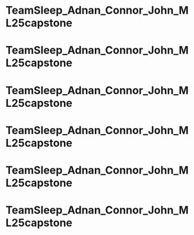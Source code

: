 # TeamSleep_Adnan_Connor_John_ML25capstone
# TeamSleep_Adnan_Connor_John_ML25capstone
# TeamSleep_Adnan_Connor_John_ML25capstone
# TeamSleep_Adnan_Connor_John_ML25capstone
# TeamSleep_Adnan_Connor_John_ML25capstone
# TeamSleep_Adnan_Connor_John_ML25capstone
